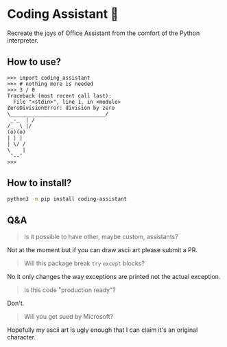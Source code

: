 # Coding Assistant 📎

Recreate the joys of Office Assistant from the comfort of the Python interpreter.

## How to use?

```python3
>>> import coding_assistant
>>> # nothing more is needed
>>> 3 / 0
Traceback (most recent call last):
  File "<stdin>", line 1, in <module>
ZeroDivisionError: division by zero
\_______________________________/
 _-_  | /
/_  \ |/
(o)(o)
| | |
| \/ /
\    |
 ¯--¯
>>>
```

## How to install?

```bash
python3 -m pip install coding-assistant
```

## Q&A

> Is it possible to have other, maybe custom, assistants?

Not at the moment but if you can draw ascii art please submit a PR.

> Will this package break `try` `except` blocks?

No it only changes the way exceptions are printed not the actual exception.

> Is this code "production ready"?

Don't.

> Will you get sued by Microsoft?

Hopefully my ascii art is ugly enough that I can claim it's an original character.
